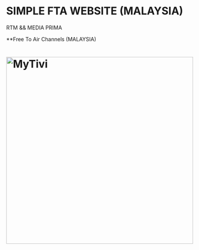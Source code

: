 # SIMPLE FTA WEBSITE (MALAYSIA)
  RTM && MEDIA PRIMA

  **Free To Air Channels (MALAYSIA)

# <img src="https://raw.githubusercontent.com/suaji/MYTIVI/master/screenshot2.png" width="500px" align="center" alt="MyTivi"/>
